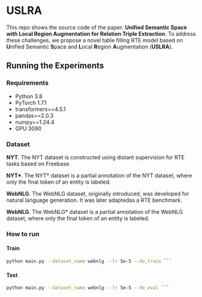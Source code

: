 # USLRA

This repo shows the source code of the paper: **Unified Semantic Space with Local Region Augmentation for Relation Triple Extraction**. To address these challenges, we propose a novel table filling RTE model based on **U**nified Semantic **S**pace and **L**ocal **R**egion **A**ugmentation (**USLRA**). 

## Running the Experiments

### Requirements

+ Python 3.8
+ PyTorch 1.7.1
+ transformers==4.5.1
+ pandas==2.0.3
+ numpy==1.24.4
+ GPU 3090



### Dataset
**NYT**. The NYT dataset is constructed using distant supervision for RTE tasks based on Freebase.

**NYT\***. The NYT* dataset is a partial annotation of the NYT dataset, where only the final token of an entity is labeled. 

**WebNLG**. The WebNLG dataset, originally introduced, was developed for natural language generation. It was later adaptedas a RTE benchmark. 

**WebNLG**. The WebNLG* dataset is a partial annotation of the WebNLG dataset, where only the final token of an entity is labeled. 

### How to run

#### Train

```bash
python main.py --dataset_name webnlg --lr 5e-5 --do_train ```
```

#### Test

```bash
python main.py --dataset_name webnlg --lr 5e-5 --do_eval ```
```





